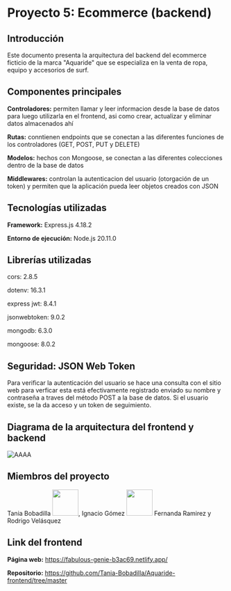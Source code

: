 # Proyecto 5: Ecommerce (backend)

## Introducción

Este documento presenta la arquitectura del backend del ecommerce ficticio de la marca "Aquaride" que se especializa en la venta de ropa, equipo y accesorios de surf.

## Componentes principales

**Controladores:** permiten llamar y leer informacion desde la base de datos para luego utilizarla en el frontend, asi como crear, actualizar y eliminar datos almacenados ahí

**Rutas:** conntienen endpoints que se conectan a las diferentes funciones de los controladores (GET, POST, PUT y DELETE)

**Modelos:** hechos con Mongoose, se conectan a las diferentes colecciones dentro de la base de datos

**Middlewares:** controlan la autenticacion del usuario (otorgación de un token) y permiten que la aplicación pueda leer objetos creados con JSON

## Tecnologías utilizadas

**Framework:** Express.js 4.18.2

**Entorno de ejecución:** Node.js 20.11.0

## Librerías utilizadas

cors: 2.8.5

dotenv: 16.3.1

express jwt: 8.4.1

jsonwebtoken: 9.0.2

mongodb: 6.3.0

mongoose: 8.0.2

## Seguridad: JSON Web Token

Para verificar la autenticación del usuario se hace una consulta con el sitio web para verficar esta está efectivamente registrado enviado su nombre y contraseña a traves del método POST a la base de datos. Si el usuario existe, se la da acceso y un token de seguimiento.

## Diagrama de la arquitectura del frontend y backend  

![AAAA](https://github.com/Tania-Bobadilla/Aquaride-backend/assets/135383254/bb3831a2-041e-45f7-adfd-2b593c0633b7)

## Miembros del proyecto

Tania Bobadilla [<img src="https://github.com/Tania-Bobadilla.png" width="60px;"/>](https://github.com/Tania-Bobadilla), Ignacio Gómez [<img src="https://github.com/Tania-Bobadilla.png" width="60px;"/>](https://github.com/Tania-Bobadilla) Fernanda Ramirez y Rodrigo Velásquez

## Link del frontend

**Página web:** https://fabulous-genie-b3ac69.netlify.app/

**Repositorio:** https://github.com/Tania-Bobadilla/Aquaride-frontend/tree/master

